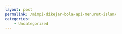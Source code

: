 ```yaml
---
layout: post
permalink: /mimpi-dikejar-bola-api-menurut-islam/
categories:
    - Uncategorized
---
```


